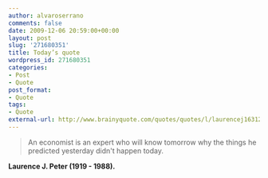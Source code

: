 ```yaml
---
author: alvaroserrano
comments: false
date: 2009-12-06 20:59:00+00:00
layout: post
slug: '271680351'
title: Today’s quote
wordpress_id: 271680351
categories:
- Post
- Quote
post_format:
- Quote
tags:
- Quote
external-url: http://www.brainyquote.com/quotes/quotes/l/laurencej163120.html
---
```


<blockquote>An economist is an expert who will know tomorrow why the things he predicted yesterday didn't happen today.</blockquote>

**Laurence J. Peter (1919 - 1988).**
